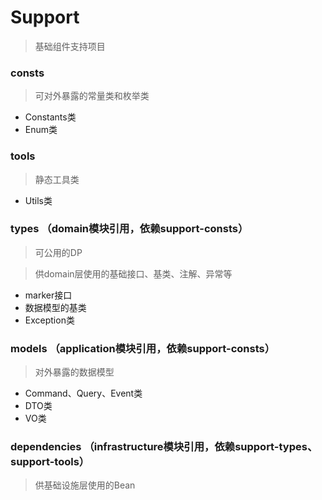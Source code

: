 # Support

> 基础组件支持项目

### consts

> 可对外暴露的常量类和枚举类

- Constants类
- Enum类

### tools

> 静态工具类

- Utils类

### types （domain模块引用，依赖support-consts）

> 可公用的DP

> 供domain层使用的基础接口、基类、注解、异常等

- marker接口
- 数据模型的基类
- Exception类

### models （application模块引用，依赖support-consts）

> 对外暴露的数据模型

- Command、Query、Event类
- DTO类
- VO类

### dependencies （infrastructure模块引用，依赖support-types、support-tools）

> 供基础设施层使用的Bean